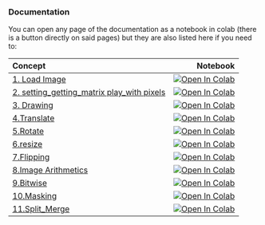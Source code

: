 ### Documentation
You can open any page of the documentation as a notebook in colab (there is a button directly on said pages) but they are also listed here if you need to:

| Concept    |  Notebook |
|:----------|------:|
| [1. Load Image](https://colab.research.google.com/github/doctorai-demo/opencv-tutorials/blob/main/chapter-1-basics/1.opencv_load_image.ipynb)  | [![Open In Colab](https://colab.research.google.com/assets/colab-badge.svg)](https://colab.research.google.com/github/doctorai-demo/opencv-tutorials/blob/main/chapter-1-basics/1.opencv_load_image.ipynb) |
| [2. setting_getting_matrix play_with pixels](https://colab.research.google.com/github/doctorai-demo/opencv-tutorials/blob/main/chapter-1-basics/2.opencv_getting_setting.ipynb)  | [![Open In Colab](https://colab.research.google.com/assets/colab-badge.svg)](https://colab.research.google.com/github/doctorai-demo/opencv-tutorials/blob/main/chapter-1-basics/2.opencv_getting_setting.ipynb) |
| [3. Drawing](https://colab.research.google.com/github/doctorai-demo/opencv-tutorials/blob/main/chapter-1-basics/3.opencv_drawing.ipynb)  | [![Open In Colab](https://colab.research.google.com/assets/colab-badge.svg)](https://colab.research.google.com/github/doctorai-demo/opencv-tutorials/blob/main/chapter-1-basics/3.opencv_drawing.ipynb) |
| [4.Translate](https://colab.research.google.com/github/doctorai-demo/opencv-tutorials/blob/main/chapter-1-basics/4.opencv_translate.ipynb)  | [![Open In Colab](https://colab.research.google.com/assets/colab-badge.svg)](https://colab.research.google.com/github/doctorai-demo/opencv-tutorials/blob/main/chapter-1-basics/4.opencv_translate.ipynb) |
| [5.Rotate](https://colab.research.google.com/github/doctorai-demo/opencv-tutorials/blob/main/chapter-1-basics/5.opencv_rotate.ipynb)  | [![Open In Colab](https://colab.research.google.com/assets/colab-badge.svg)](https://colab.research.google.com/github/doctorai-demo/opencv-tutorials/blob/main/chapter-1-basics/5.opencv_rotate.ipynb) |
| [6.resize](https://colab.research.google.com/github/doctorai-demo/opencv-tutorials/blob/main/chapter-1-basics/6.opencv_resize.ipynb)  | [![Open In Colab](https://colab.research.google.com/assets/colab-badge.svg)](https://colab.research.google.com/github/doctorai-demo/opencv-tutorials/blob/main/chapter-1-basics/6.opencv_resize.ipynb) |
| [7.Flipping](https://colab.research.google.com/github/doctorai-demo/opencv-tutorials/blob/main/chapter-1-basics/7.opencv_flipping.ipynb)  | [![Open In Colab](https://colab.research.google.com/assets/colab-badge.svg)](https://colab.research.google.com/github/doctorai-demo/opencv-tutorials/blob/main/chapter-1-basics/7.opencv_flipping.ipynb) |
| [8.Image Arithmetics](https://colab.research.google.com/github/doctorai-demo/opencv-tutorials/blob/main/chapter-1-basics/9.opencv_image_arithmetic.ipynb)  | [![Open In Colab](https://colab.research.google.com/assets/colab-badge.svg)](https://colab.research.google.com/github/doctorai-demo/opencv-tutorials/blob/main/chapter-1-basics/9.opencv_image_arithmetic.ipynb) |
| [9.Bitwise](https://colab.research.google.com/github/doctorai-demo/opencv-tutorials/blob/main/chapter-1-basics/10.opencv_bitwise.ipynb)  | [![Open In Colab](https://colab.research.google.com/assets/colab-badge.svg)](https://colab.research.google.com/github/doctorai-demo/opencv-tutorials/blob/main/chapter-1-basics/10.opencv_bitwise.ipynb) |
| [10.Masking](https://colab.research.google.com/github/doctorai-demo/opencv-tutorials/blob/main/chapter-1-basics/11.opencv_masking.ipynb)  | [![Open In Colab](https://colab.research.google.com/assets/colab-badge.svg)](https://colab.research.google.com/github/doctorai-demo/opencv-tutorials/blob/main/chapter-1-basics/11.opencv_masking.ipynb) |
| [11.Split_Merge](https://colab.research.google.com/github/doctorai-demo/opencv-tutorials/blob/main/chapter-1-basics/12.opencv_split_merge.ipynb)  | [![Open In Colab](https://colab.research.google.com/assets/colab-badge.svg)](https://colab.research.google.com/github/doctorai-demo/opencv-tutorials/blob/main/chapter-1-basics/12.opencv_split_merge.ipynb) |
